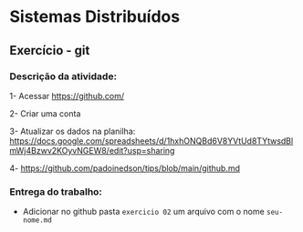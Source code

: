 # Sistemas Distribuídos

## Exercício - git


### Descrição da atividade:


1- Acessar https://github.com/  

2- Criar uma conta  

3- Atualizar os dados na planilha: https://docs.google.com/spreadsheets/d/1hxhONQBd6V8YVtUd8TYtwsdBlmWj4Bzwv2KOyvNGEW8/edit?usp=sharing

4- https://github.com/padoinedson/tips/blob/main/github.md


### Entrega do trabalho:

- Adicionar no github pasta `exercicio 02` um arquivo com o nome  `seu-nome.md`



